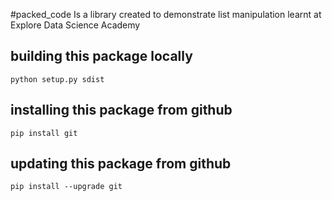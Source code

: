 #packed_code
Is a library created to demonstrate list manipulation learnt at Explore Data Science Academy

## building this package locally
`python setup.py sdist`

## installing this package from github
`pip install git`

## updating this package from github
`pip install --upgrade git`
